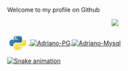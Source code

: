 Welcome to my profile on Github 

<div align="center">
  <a href="https://github.com/AdrianoPinheiro86">
  <img height="180em" src="https://github-readme-stats.vercel.app/api?username=AdrianoPinheiro86&show_icons=true&theme=dark&include_all_commits=true&count_private=true"/>

</div>
  
<div style="display: inline_block"><br>
 <img align="center" alt="Adriano-Mysql" height="40" width="50" src="https://raw.githubusercontent.com/devicons/devicon/master/icons/python/python-original.svg" />
  <img align="center" alt="Adriano-PG" height="40" width="50" src="https://cdn.jsdelivr.net/gh/devicons/devicon/icons/postgresql/postgresql-original.svg" />
  <img align="center" alt="Adriano-Mysql" height="40" width="50" src="https://cdn.jsdelivr.net/gh/devicons/devicon/icons/mysql/mysql-original.svg" />   
 
   ![Snake animation](https://github.com/AdrianoPinheiro86/rafaballerini/blob/output/github-contribution-grid-snake.svg)
</div>
  


